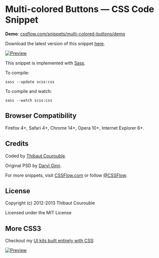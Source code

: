 # Multi-colored Buttons — CSS Code Snippet

**Demo**: [cssflow.com/snippets/multi-colored-buttons/demo](http://www.cssflow.com/snippets/multi-colored-buttons/demo)

Download the latest version of this snippet [here](http://www.cssflow.com/snippets/multi-colored-buttons.zip).

[![Preview](http://cdn.cssflow.com/snippets/multi-colored-buttons/preview-580.png)](http://www.cssflow.com/snippets/multi-colored-buttons)

This snippet is implemented with [Sass](https://github.com/nex3/sass).

To compile:

`sass --update scss:css`

To compile and watch:

`sass --watch scss:css`

## Browser Compatibility

Firefox 4+, Safari 4+, Chrome 14+, Opera 10+, Internet Explorer 6+.

## Credits

Coded by [Thibaut Courouble](http://thibaut.me).

Original PSD by [Daryl Ginn](http://dribbble.com/shots/536273-Blue-Button).

For more snippets, visit [CSSFlow.com](http://www.cssflow.com) or follow [@CSSFlow](https://twitter.com/CSSFlow).

## License

Copyright (c) 2012-2013 Thibaut Courouble

Licensed under the MIT License

## More CSS3

Checkout my [UI kits built entirely with CSS](http://www.cssflow.com/ui-kits):

[![Preview](http://cdn.cssflow.com/kits/all_kits_preview_850.jpg)](http://www.cssflow.com/ui-kits)
